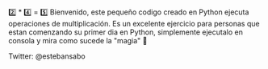:two: * :four: = :five:
Bienvenido, este pequeño codigo creado en Python ejecuta operaciones de multiplicación.
Es un excelente ejercicio para personas que estan comenzando su primer dia en Python, simplemente ejecutalo en consola y mira como sucede la "magia" :crystal_ball:
 
Twitter: @estebansabo
